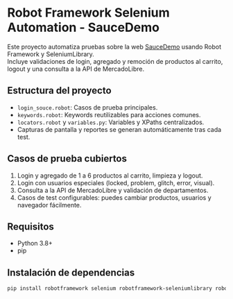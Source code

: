 # Robot Framework Selenium Automation - SauceDemo

Este proyecto automatiza pruebas sobre la web [SauceDemo](https://www.saucedemo.com/) usando Robot Framework y SeleniumLibrary.  
Incluye validaciones de login, agregado y remoción de productos al carrito, logout y una consulta a la API de MercadoLibre.

## Estructura del proyecto

- `login_souce.robot`: Casos de prueba principales.
- `keywords.robot`: Keywords reutilizables para acciones comunes.
- `locators.robot` y `variables.py`: Variables y XPaths centralizados.
- Capturas de pantalla y reportes se generan automáticamente tras cada test.

## Casos de prueba cubiertos

1. Login y agregado de 1 a 6 productos al carrito, limpieza y logout.
2. Login con usuarios especiales (locked, problem, glitch, error, visual).
3. Consulta a la API de MercadoLibre y validación de departamentos.
4. Casos de test configurables: puedes cambiar productos, usuarios y navegador fácilmente.

## Requisitos

- Python 3.8+
- pip

## Instalación de dependencias

```bash
pip install robotframework selenium robotframework-seleniumlibrary robotframework-requests
